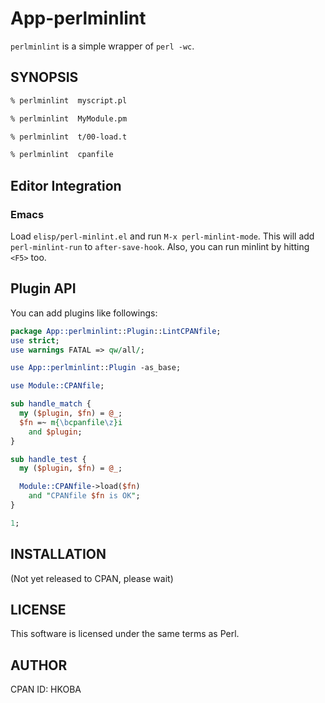 App-perlminlint
====================

`perlminlint` is a simple wrapper of `perl -wc`.

SYNOPSIS
--------------------

```sh
% perlminlint  myscript.pl

% perlminlint  MyModule.pm

% perlminlint  t/00-load.t

% perlminlint  cpanfile
```

Editor Integration
--------------------

### Emacs

Load `elisp/perl-minlint.el` and run `M-x perl-minlint-mode`.
This will add `perl-minlint-run` to `after-save-hook`.
Also, you can run minlint by hitting `<F5>` too.

Plugin API
--------------------

You can add plugins like followings:

```perl
package App::perlminlint::Plugin::LintCPANfile;
use strict;
use warnings FATAL => qw/all/;

use App::perlminlint::Plugin -as_base;

use Module::CPANfile;

sub handle_match {
  my ($plugin, $fn) = @_;
  $fn =~ m{\bcpanfile\z}i
    and $plugin;
}

sub handle_test {
  my ($plugin, $fn) = @_;

  Module::CPANfile->load($fn)
    and "CPANfile $fn is OK";
}

1;
```


INSTALLATION
--------------------

(Not yet released to CPAN, please wait)

LICENSE
--------------------
This software is licensed under the same terms as Perl.

AUTHOR
--------------------
CPAN ID: HKOBA
